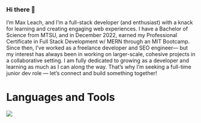 ### Hi there 👋

I’m Max Leach, and I’m a full-stack developer (and enthusiast) with a knack for learning and creating engaging web experiences. I have a Bachelor of Science from MTSU, and in December 2022, earned my Professional Certificate in Full Stack Development w/ MERN through an MIT Bootcamp. Since then, I’ve worked as a freelance developer and SEO engineer— but my interest has always been in working on larger-scale, cohesive projects in a collaborative setting. I  am fully dedicated to growing as a developer and learning as much as I can along the way. That’s why I’m seeking a full-time junior dev role — let’s connect and build something together!

# ****************************************Languages and Tools****************************************

<a href="[https://skillicons.dev](https://skillicons.dev/)">
<img src="https://skillicons.dev/icons?i=js,bootstrap,express,firebase,docker,graphql,cs,nextjs,nodejs,react,ts"/>
</a>
</p>
